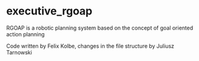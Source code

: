 executive_rgoap
===============

RGOAP is a robotic planning system based on the concept of goal oriented action planning 

Code written by Felix Kolbe, changes in the file structure by Juliusz Tarnowski
